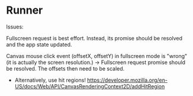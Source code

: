 # Runner

Issues:

Fullscreen request is best effort. Instead, its promise should be resolved and the app state updated.

Canvas mouse click event (offsetX, offsetY) in fullscreen mode is "wrong" (it is actually the screen resolution.)
-> Fullscreen request promise should be resolved. The offsets then need to be scaled.

* Alternatively, use hit regions!
https://developer.mozilla.org/en-US/docs/Web/API/CanvasRenderingContext2D/addHitRegion
